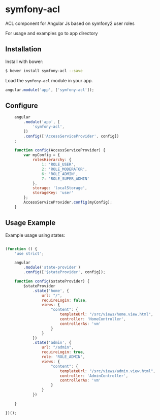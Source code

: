symfony-acl
======================

ACL component for Angular Js based on symfony2 user roles

For usage and examples go to app directory

## Installation

Install with bower:

```bash
$ bower install symfony-acl --save
```

Load the `symfony-acl` module in your app.

```javascript
angular.module('app', ['symfony-acl']);
```

## Configure

```javascript
    angular
        .module('app', [
            'symfony-acl',
        ])
        .config(['AccessServiceProvider', config])
    ;
        
    function config(AccessServiceProvider) {
        var myConfig = {
            rolesHierarchy: {
                1: 'ROLE_USER',
                2: 'ROLE_MODERATOR',
                6: 'ROLE_ADMIN',
                7: 'ROLE_SUPER_ADMIN'
            },
            storage: 'localStorage',
            storageKey: 'user'
        };
        AccessServiceProvider.config(myConfig);
    }
```

## Usage Example

Example usage using states:

```javascript

(function () {
    'use strict';

    angular
        .module('state-provider')
        .config(['$stateProvider', config]);

    function config($stateProvider) {
        $stateProvider
            .state('home', {
                url: "/",
                requireLogin: false,
                views: {
                    "content": {
                        templateUrl: "/src/views/home.view.html",
                        controller: 'HomeController',
                        controllerAs: 'vm'
                    }
                }
            })
            .state('admin', {
                url: "/admin",
                requireLogin: true,
                role: 'ROLE_ADMIN',
                views: {
                    "content": {
                        templateUrl: "/src/views/admin.view.html",
                        controller: 'AdminController',
                        controllerAs: 'vm'
                    }
                }
            })

    }

})();
```
